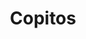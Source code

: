 ---
title: Copitos
date: 
draft: false

# descripcion
description : Copo de nieve

materials: Plata 925

color: Plateado

dimensions: 1 cm

code: 01-03-0280

type: "Aros"

categories: []

# Images
# first image will be shown in the product page
images:
  # - image: "images/path_to_image"
  # La ubicacion de las imagenes es imagenes/Aros/Aros.Microcubic/01-03-0280-copitos
  - image: "./images/aros/microcubic/01-03-0280-copo-de-nieve_a.jpeg"
---